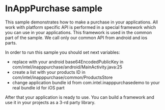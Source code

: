 InAppPurchase sample
====================

This sample demonstrates how to make a purchase in your applications. All work with platform specific API is performed in a special framework which you can use in your applications.
This framework is used in the common part of the sample. We call only our common API from android and ios parts.

In order to run this sample you should set next variables:
- replace <your license key here> with your android base64EncodedPublicKey in com/intel/inapppurchase/android/MainActivity.java:25
- create a list with your products ID in com/intel/inapppurchase/common/ProductsStore
- change application bundle id from com.intel.inapppurchasedemo to your real bundle id for iOS part

After that your application is ready to use. You can build a framework and use it in your projects as a 3-rd party library.